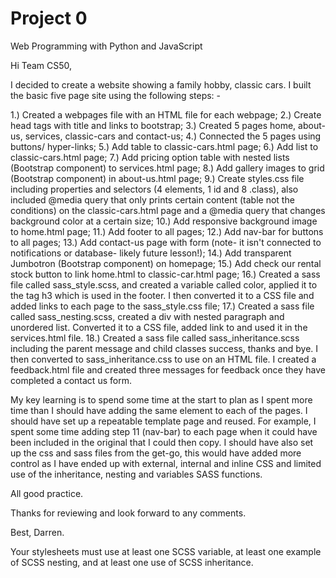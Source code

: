 # Project 0

Web Programming with Python and JavaScript

Hi Team CS50,

I decided to create a website showing a family hobby, classic cars. I built the basic five page site using the following steps: -

1.) Created a webpages file with an HTML file for each webpage;
2.) Create head tags with title and links to bootstrap;
3.) Created 5 pages home, about-us, services, classic-cars and contact-us;
4.) Connected the 5 pages using buttons/ hyper-links;
5.) Add table to classic-cars.html page;
6.) Add list to classic-cars.html page;
7.) Add pricing option table with nested lists (Bootstrap component) to services.html page;
8.) Add gallery images to grid (Bootstrap component) in about-us.html page;
9.) Create styles.css file including properties and selectors (4 elements, 1 id and 8 .class), also included @media query that only prints certain content (table not the conditions) on the classic-cars.html page and a @media query that changes background color at a certain size;
10.) Add responsive background image to home.html page;
11.) Add footer to all pages;
12.) Add nav-bar for buttons to all pages;
13.) Add contact-us page with form (note- it isn't connected to notifications or database- likely future lesson!);
14.) Add transparent Jumbotron (Bootstrap component) on homepage;
15.) Add check our rental stock button to link home.html to classic-car.html page;
16.) Created a sass file called sass_style.scss, and created a variable called color, applied it to the tag h3 which is used in the footer. I then converted it to a CSS file and added links to each page to the sass_style.css file;
17.) Created a sass file called sass_nesting.scss, created a div with nested paragraph and unordered list. Converted it to a CSS file, added link to and used it in the services.html file.
18.) Created a sass file called sass_inheritance.scss including the parent message and child classes success, thanks and bye. I then converted to sass_inheritance.css to use on an HTML file. I created a feedback.html file and created three messages for feedback once they have completed a contact us form.  

My key learning is to spend some time at the start to plan as I spent more time than I should have adding the same element to each of the pages. I should have set up a repeatable template page and reused. For example, I spent some time adding step 11 (nav-bar) to each page when it could have been included in the original that I could then copy. I should have also set up the css and sass files from the get-go, this would have added more control as I have ended up with external, internal and inline CSS and limited use of the inheritance, nesting and variables SASS functions.  

All good practice.

Thanks for reviewing and look forward to any comments.

Best, Darren.      



Your stylesheets must use at least one SCSS variable, at least one example of SCSS nesting, and at least one use of SCSS inheritance.
